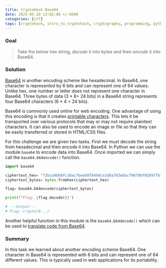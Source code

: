 ```yaml
---
title: CryptoHack Base64
date: 2025-05-20 13:02:00 +/-0500
categories: [ctf]
tags: [cryptohack, intro_to_cryptohack, cryptography, programming, python]
---
```


### Goal
> Take the below hex string, _decode_ it into bytes and then _encode_ it into Base64.

### Solution
[Base64](https://en.wikipedia.org/wiki/Base64) is another encoding scheme like hexadecimal. In Base64, one character is represented by 6 bits and can represent one of 64 values. Unlike hex, one number or letter does not represent one character in Base64. Three bytes of data (3 * 8= 24 bits) in a Base64 string represents four Base64 characters (6 * 4 = 24 bits). 

Base64 is commonly used online for web encoding. One advantage of using this encoding is that it creates [printable characters](https://www.redhat.com/en/blog/base64-encoding). This lets it be transported over various protocols that may or may not require plaintext characters. It can also be used to encode an image or file so that they can be easily transferred or stored in HTML/CSS files.

For this challenge we are given two tasks. First we must decode the string from hexadecimal and then encode it into Base64. In Python we can use the module `base64` to encode data into Base64.  Once imported we can simply call the `base64.b64encode()` function.

```python
import base64

ciphertext_hex= "72bca9b68fc16ac7beeb8f849dca1d8a783e8acf9679bf9269f7bf"
ciphertext_bytes= bytes.fromhex(ciphertext_hex)

flag= base64.b64encode(ciphertext_bytes)

print(f"Flag: {flag.decode()}")

# ---Output---
# Flag: crypto/B.../
```

Another helpful function in this module is the `base64.b64decode()` which can be used to [translate code from Base64](https://www.geeksforgeeks.org/encoding-and-decoding-base64-strings-in-python/). 
### Summary
In this task we learned about another encoding scheme Base64. One character in Base64 is represented with 6 bits and can represent one of 64 different values. This is typically used in web applications for its portability.
